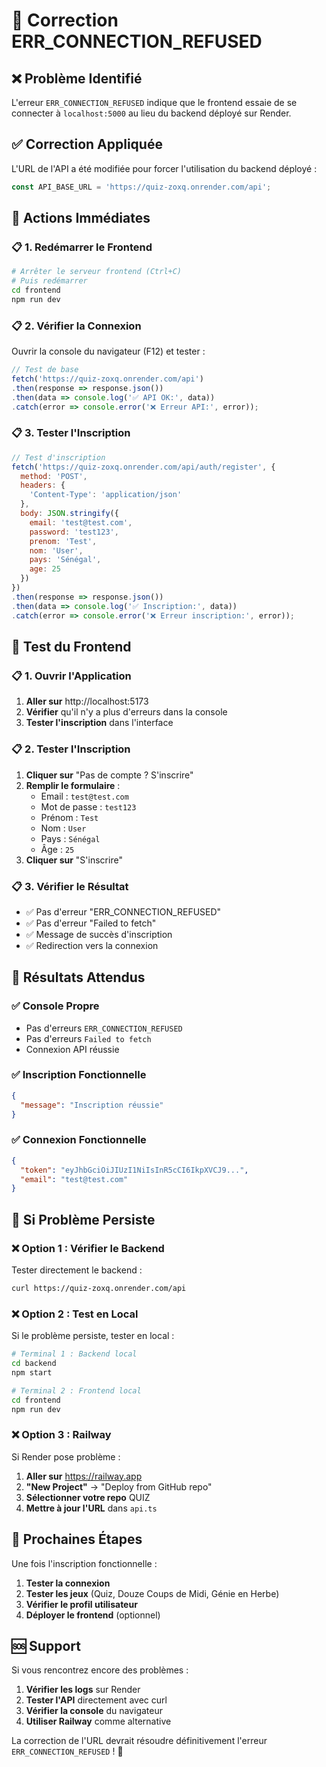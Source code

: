 # 🔧 Correction ERR_CONNECTION_REFUSED

## ❌ **Problème Identifié**

L'erreur `ERR_CONNECTION_REFUSED` indique que le frontend essaie de se connecter à `localhost:5000` au lieu du backend déployé sur Render.

## ✅ **Correction Appliquée**

L'URL de l'API a été modifiée pour forcer l'utilisation du backend déployé :
```typescript
const API_BASE_URL = 'https://quiz-zoxq.onrender.com/api';
```

## 🎯 **Actions Immédiates**

### 📋 **1. Redémarrer le Frontend**

```bash
# Arrêter le serveur frontend (Ctrl+C)
# Puis redémarrer
cd frontend
npm run dev
```

### 📋 **2. Vérifier la Connexion**

Ouvrir la console du navigateur (F12) et tester :

```javascript
// Test de base
fetch('https://quiz-zoxq.onrender.com/api')
.then(response => response.json())
.then(data => console.log('✅ API OK:', data))
.catch(error => console.error('❌ Erreur API:', error));
```

### 📋 **3. Tester l'Inscription**

```javascript
// Test d'inscription
fetch('https://quiz-zoxq.onrender.com/api/auth/register', {
  method: 'POST',
  headers: {
    'Content-Type': 'application/json'
  },
  body: JSON.stringify({
    email: 'test@test.com',
    password: 'test123',
    prenom: 'Test',
    nom: 'User',
    pays: 'Sénégal',
    age: 25
  })
})
.then(response => response.json())
.then(data => console.log('✅ Inscription:', data))
.catch(error => console.error('❌ Erreur inscription:', error));
```

## 🎯 **Test du Frontend**

### 📋 **1. Ouvrir l'Application**

1. **Aller sur** http://localhost:5173
2. **Vérifier** qu'il n'y a plus d'erreurs dans la console
3. **Tester l'inscription** dans l'interface

### 📋 **2. Tester l'Inscription**

1. **Cliquer sur** "Pas de compte ? S'inscrire"
2. **Remplir le formulaire** :
   - Email : `test@test.com`
   - Mot de passe : `test123`
   - Prénom : `Test`
   - Nom : `User`
   - Pays : `Sénégal`
   - Âge : `25`
3. **Cliquer sur** "S'inscrire"

### 📋 **3. Vérifier le Résultat**

- ✅ Pas d'erreur "ERR_CONNECTION_REFUSED"
- ✅ Pas d'erreur "Failed to fetch"
- ✅ Message de succès d'inscription
- ✅ Redirection vers la connexion

## 🎉 **Résultats Attendus**

### ✅ **Console Propre**
- Pas d'erreurs `ERR_CONNECTION_REFUSED`
- Pas d'erreurs `Failed to fetch`
- Connexion API réussie

### ✅ **Inscription Fonctionnelle**
```json
{
  "message": "Inscription réussie"
}
```

### ✅ **Connexion Fonctionnelle**
```json
{
  "token": "eyJhbGciOiJIUzI1NiIsInR5cCI6IkpXVCJ9...",
  "email": "test@test.com"
}
```

## 🚨 **Si Problème Persiste**

### ❌ **Option 1 : Vérifier le Backend**

Tester directement le backend :
```bash
curl https://quiz-zoxq.onrender.com/api
```

### ❌ **Option 2 : Test en Local**

Si le problème persiste, tester en local :
```bash
# Terminal 1 : Backend local
cd backend
npm start

# Terminal 2 : Frontend local
cd frontend
npm run dev
```

### ❌ **Option 3 : Railway**

Si Render pose problème :
1. **Aller sur** https://railway.app
2. **"New Project"** → "Deploy from GitHub repo"
3. **Sélectionner votre repo** QUIZ
4. **Mettre à jour l'URL** dans `api.ts`

## 🎯 **Prochaines Étapes**

Une fois l'inscription fonctionnelle :

1. **Tester la connexion**
2. **Tester les jeux** (Quiz, Douze Coups de Midi, Génie en Herbe)
3. **Vérifier le profil utilisateur**
4. **Déployer le frontend** (optionnel)

## 🆘 **Support**

Si vous rencontrez encore des problèmes :

1. **Vérifier les logs** sur Render
2. **Tester l'API** directement avec curl
3. **Vérifier la console** du navigateur
4. **Utiliser Railway** comme alternative

La correction de l'URL devrait résoudre définitivement l'erreur `ERR_CONNECTION_REFUSED` ! 🚀 